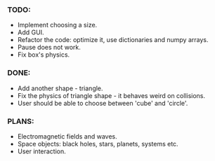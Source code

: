 ### TODO:
* Implement choosing a size.
* Add GUI.
* Refactor the code: optimize it, use dictionaries and numpy arrays.
* Pause does not work.
* Fix box's physics.

### DONE:
* Add another shape - triangle.
* Fix the physics of triangle shape - it behaves weird on collisions.
* User should be able to choose between 'cube' and 'circle'.

### PLANS:
* Electromagnetic fields and waves.
* Space objects: black holes, stars, planets, systems etc.
* User interaction.



